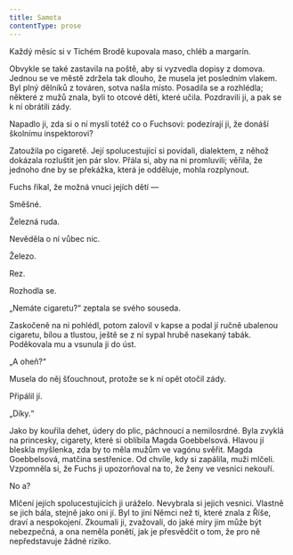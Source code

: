 ```yaml
---
title: Samota
contentType: prose
---
```


<section>

Každý měsíc si v Tichém Brodě kupovala maso, chléb a margarín.

Obvykle se také zastavila na poště, aby si vyzvedla dopisy z domova. Jednou se ve městě zdržela tak dlouho, že musela jet posledním vlakem. Byl plný dělníků z továren, sotva našla místo. Posadila se a rozhlédla; některé z mužů znala, byli to otcové dětí, které učila. Pozdravili ji, a pak se k ní obrátili zády.

Napadlo ji, zda si o ní myslí totéž co o Fuchsovi: podezírají ji, že donáší školnímu inspektorovi?

Zatoužila po cigaretě. Její spolucestující si povídali, dialektem, z něhož dokázala rozluštit jen pár slov. Přála si, aby na ni promluvili; věřila, že jednoho dne by se překážka, která je odděluje, mohla rozplynout.

Fuchs říkal, že možná vnuci jejích dětí —

Směšné.

Železná ruda.

Nevěděla o ní vůbec nic.

Železo.

Rez.

Rozhodla se.

„Nemáte cigaretu?“ zeptala se svého souseda.

Zaskočeně na ni pohlédl, potom zalovil v kapse a podal jí ručně ubalenou cigaretu, bílou a tlustou, ještě se z ní sypal hrubě nasekaný tabák. Poděkovala mu a vsunula ji do úst.

„A oheň?“

Musela do něj šťouchnout, protože se k ní opět otočil zády.

Připálil jí.

„Díky.“

Jako by kouřila dehet, údery do plic, páchnoucí a nemilosrdné. Byla zvyklá na princesky, cigarety, které si oblíbila Magda Goebbelsová. Hlavou jí bleskla myšlenka, zda by to měla mužům ve vagónu svěřit. Magda Goebbelsová, matčina sestřenice. Od chvíle, kdy si zapálila, muži mlčeli. Vzpomněla si, že Fuchs ji upozorňoval na to, že ženy ve vesnici nekouří.

No a?

Mlčení jejích spolucestujících ji uráželo. Nevybrala si jejich vesnici. Vlastně se jich bála, stejně jako oni jí. Byl to jiní Němci než ti, které znala z Říše, draví a nespokojení. Zkoumali ji, zvažovali, do jaké míry jim může být nebezpečná, a ona neměla ponětí, jak je přesvědčit o tom, že pro ně nepředstavuje žádné riziko.

</section>

